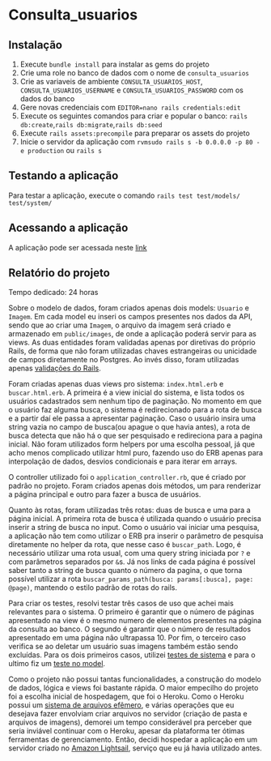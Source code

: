# Consulta_usuarios

## Instalação

1. Execute `bundle install` para instalar as gems do projeto
2. Crie uma role no banco de dados com o nome de `consulta_usuarios`
3. Crie as variaveis de ambiente `CONSULTA_USUARIOS_HOST`, `CONSULTA_USUARIOS_USERNAME` e `CONSULTA_USUARIOS_PASSWORD` com os dados do banco
4. Gere novas credenciais com  `EDITOR=nano rails credentials:edit`
5. Execute os seguintes comandos para criar e popular o banco: `rails db:create`,`rails db:migrate`,`rails db:seed`
6. Execute `rails assets:precompile` para preparar os assets do projeto
7. Inicie o servidor da aplicação com `rvmsudo rails s -b 0.0.0.0 -p 80 -e production` ou `rails s`

## Testando a aplicação

Para testar a aplicação, execute o comando `rails test test/models/ test/system/`

## Acessando a aplicação

A aplicação pode ser acessada neste [link](http://52.73.177.118)

## Relatório do projeto

Tempo dedicado: 24 horas

Sobre o modelo de dados, foram criados apenas dois models: `Usuario` e `Imagem`. Em cada model eu inseri os campos
presentes nos dados da API, sendo que ao criar uma `Imagem`, o arquivo da imagem será criado e armazenado em `public/images`, de onde a aplicação
poderá servir para as views. As duas entidades foram validadas apenas por diretivas do próprio Rails, de forma que não foram utilizadas chaves estrangeiras ou unicidade de campos diretamente no Postgres. Ao invés disso, foram utilizadas apenas [validações do Rails](https://guides.rubyonrails.org/active_record_validations.html).

Foram criadas apenas duas views pro sistema: `index.html.erb` e `buscar.html.erb`. A primeira é a view inicial do sistema, e lista todos os usuários
cadastrados sem nenhum tipo de paginação. No momento em que o usuário faz alguma busca, o sistema é redirecionado para a rota de busca e a partir daí ele passa a apresentar paginação. Caso o usuário insira uma string vazia no campo de busca(ou apague o que havia antes), a rota de busca detecta que não há o que ser pesquisado e redireciona para a pagina inicial. Não foram utilizados form helpers por uma escolha pessoal, já que acho menos complicado utilizar html puro, fazendo uso do ERB apenas para interpolação de dados, desvios condicionais e para iterar em arrays.

O controller utilizado foi o `application_controller.rb`, que é criado por padrão no projeto. Foram criados apenas dois métodos, um para renderizar a página principal e outro para fazer a busca de usuários.

Quanto às rotas, foram utilizadas três rotas: duas de busca e uma para a página inicial. A primeira rota de busca é utilizada quando o usuário precisa inserir a string de busca no input. Como o usuário vai iniciar uma pesquisa, a aplicação não tem como utilizar o ERB pra inserir o parâmetro de pesquisa diretamente no helper da rota, que nesse caso é `buscar_path`. Logo, é necessário utilizar uma rota usual, com uma query string iniciada por `?` e com parâmetros separados por `&`s. Já nos links de cada página é possível saber tanto a string de busca quanto o número da pagina, o que torna possível utilizar a rota `buscar_params_path(busca: params[:busca], page: @page)`, mantendo o estilo padrão de rotas do rails.

Para criar os testes, resolvi testar três casos de uso que achei mais relevantes para o sistema. O primeiro é garantir que o número de páginas apresentado na view é o mesmo numero de elementos presentes na página da consulta ao banco. O segundo é garantir que o número de resultados apresentado
em uma página não ultrapassa 10. Por fim, o terceiro caso verifica se ao deletar um usuário suas imagens também estão sendo excluídas. Para os dois primeiros casos, utilizei [testes de sistema](https://guides.rubyonrails.org/testing.html#system-testing) e para o ultimo fiz um [teste no model](https://guides.rubyonrails.org/testing.html#model-testing).

Como o projeto não possui tantas funcionalidades, a construção do modelo de dados, lógica e views
foi bastante rápida. O maior empecilho do projeto foi a escolha inicial de hospedagem, que foi o Heroku.
Como o Heroku possui um [sistema de arquivos efêmero](https://devcenter.heroku.com/articles/active-storage-on-heroku), e várias operações que eu desejava fazer envolviam criar arquivos no servidor (criação de pasta e arquivos de imagens), demorei um tempo considerável pra perceber
que seria inviável continuar com o Heroku, apesar da plataforma ter ótimas ferramentas de gerenciamento. Então, decidi
hospedar a aplicação em um servidor criado no [Amazon Lightsail](https://aws.amazon.com/pt/lightsail/), serviço que eu já havia utilizado antes.